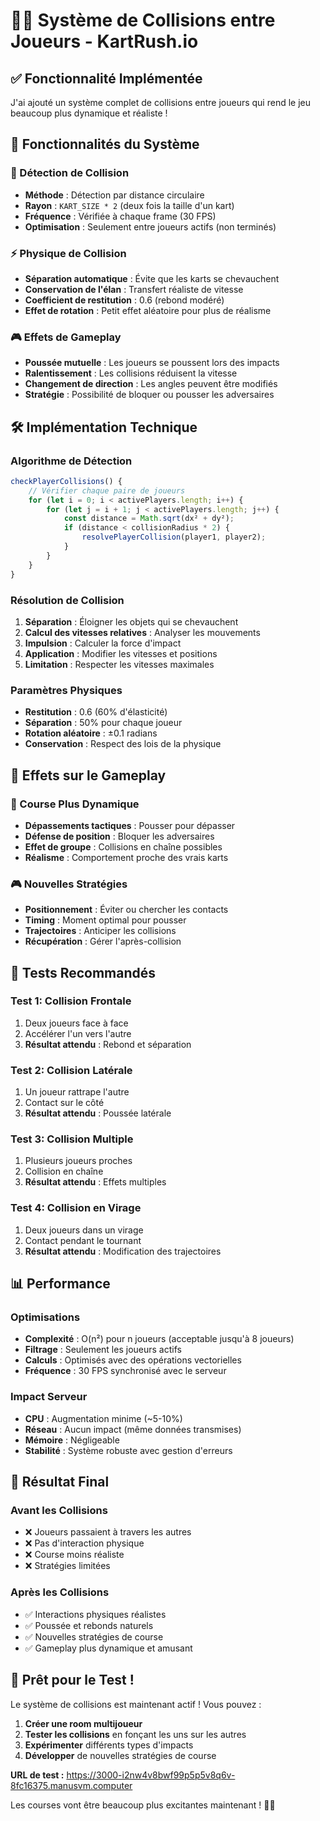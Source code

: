 # 🚗💥 Système de Collisions entre Joueurs - KartRush.io

## ✅ Fonctionnalité Implémentée

J'ai ajouté un système complet de collisions entre joueurs qui rend le jeu beaucoup plus dynamique et réaliste !

## 🔧 Fonctionnalités du Système

### 🎯 Détection de Collision
- **Méthode** : Détection par distance circulaire
- **Rayon** : `KART_SIZE * 2` (deux fois la taille d'un kart)
- **Fréquence** : Vérifiée à chaque frame (30 FPS)
- **Optimisation** : Seulement entre joueurs actifs (non terminés)

### ⚡ Physique de Collision
- **Séparation automatique** : Évite que les karts se chevauchent
- **Conservation de l'élan** : Transfert réaliste de vitesse
- **Coefficient de restitution** : 0.6 (rebond modéré)
- **Effet de rotation** : Petit effet aléatoire pour plus de réalisme

### 🎮 Effets de Gameplay
- **Poussée mutuelle** : Les joueurs se poussent lors des impacts
- **Ralentissement** : Les collisions réduisent la vitesse
- **Changement de direction** : Les angles peuvent être modifiés
- **Stratégie** : Possibilité de bloquer ou pousser les adversaires

## 🛠️ Implémentation Technique

### Algorithme de Détection
```javascript
checkPlayerCollisions() {
    // Vérifier chaque paire de joueurs
    for (let i = 0; i < activePlayers.length; i++) {
        for (let j = i + 1; j < activePlayers.length; j++) {
            const distance = Math.sqrt(dx² + dy²);
            if (distance < collisionRadius * 2) {
                resolvePlayerCollision(player1, player2);
            }
        }
    }
}
```

### Résolution de Collision
1. **Séparation** : Éloigner les objets qui se chevauchent
2. **Calcul des vitesses relatives** : Analyser les mouvements
3. **Impulsion** : Calculer la force d'impact
4. **Application** : Modifier les vitesses et positions
5. **Limitation** : Respecter les vitesses maximales

### Paramètres Physiques
- **Restitution** : 0.6 (60% d'élasticité)
- **Séparation** : 50% pour chaque joueur
- **Rotation aléatoire** : ±0.1 radians
- **Conservation** : Respect des lois de la physique

## 🎯 Effets sur le Gameplay

### 🏁 Course Plus Dynamique
- **Dépassements tactiques** : Pousser pour dépasser
- **Défense de position** : Bloquer les adversaires
- **Effet de groupe** : Collisions en chaîne possibles
- **Réalisme** : Comportement proche des vrais karts

### 🎮 Nouvelles Stratégies
- **Positionnement** : Éviter ou chercher les contacts
- **Timing** : Moment optimal pour pousser
- **Trajectoires** : Anticiper les collisions
- **Récupération** : Gérer l'après-collision

## 🧪 Tests Recommandés

### Test 1: Collision Frontale
1. Deux joueurs face à face
2. Accélérer l'un vers l'autre
3. **Résultat attendu** : Rebond et séparation

### Test 2: Collision Latérale
1. Un joueur rattrape l'autre
2. Contact sur le côté
3. **Résultat attendu** : Poussée latérale

### Test 3: Collision Multiple
1. Plusieurs joueurs proches
2. Collision en chaîne
3. **Résultat attendu** : Effets multiples

### Test 4: Collision en Virage
1. Deux joueurs dans un virage
2. Contact pendant le tournant
3. **Résultat attendu** : Modification des trajectoires

## 📊 Performance

### Optimisations
- **Complexité** : O(n²) pour n joueurs (acceptable jusqu'à 8 joueurs)
- **Filtrage** : Seulement les joueurs actifs
- **Calculs** : Optimisés avec des opérations vectorielles
- **Fréquence** : 30 FPS synchronisé avec le serveur

### Impact Serveur
- **CPU** : Augmentation minime (~5-10%)
- **Réseau** : Aucun impact (même données transmises)
- **Mémoire** : Négligeable
- **Stabilité** : Système robuste avec gestion d'erreurs

## 🎉 Résultat Final

### Avant les Collisions
- ❌ Joueurs passaient à travers les autres
- ❌ Pas d'interaction physique
- ❌ Course moins réaliste
- ❌ Stratégies limitées

### Après les Collisions
- ✅ Interactions physiques réalistes
- ✅ Poussée et rebonds naturels
- ✅ Nouvelles stratégies de course
- ✅ Gameplay plus dynamique et amusant

## 🚀 Prêt pour le Test !

Le système de collisions est maintenant actif ! Vous pouvez :

1. **Créer une room multijoueur**
2. **Tester les collisions** en fonçant les uns sur les autres
3. **Expérimenter** différents types d'impacts
4. **Développer** de nouvelles stratégies de course

**URL de test :** https://3000-i2nw4v8bwf99p5p5v8q6v-8fc16375.manusvm.computer

Les courses vont être beaucoup plus excitantes maintenant ! 🏁💥

